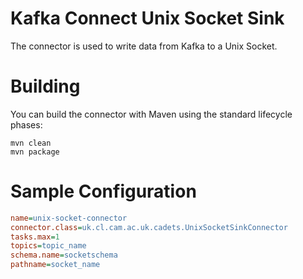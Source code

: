 # Kafka Connect Unix Socket Sink
The connector is used to write data from Kafka to a Unix Socket.

# Building
You can build the connector with Maven using the standard lifecycle phases:
```
mvn clean
mvn package
```

# Sample Configuration
``` ini
name=unix-socket-connector
connector.class=uk.cl.cam.ac.uk.cadets.UnixSocketSinkConnector
tasks.max=1
topics=topic_name
schema.name=socketschema
pathname=socket_name
```
